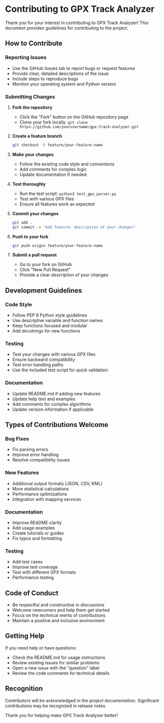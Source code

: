 # Contributing to GPX Track Analyzer

Thank you for your interest in contributing to GPX Track Analyzer! This document provides guidelines for contributing to the project.

## How to Contribute

### Reporting Issues
- Use the GitHub Issues tab to report bugs or request features
- Provide clear, detailed descriptions of the issue
- Include steps to reproduce bugs
- Mention your operating system and Python version

### Submitting Changes
1. **Fork the repository**
   - Click the "Fork" button on the GitHub repository page
   - Clone your fork locally: `git clone https://github.com/yourusername/gpx-track-analyzer.git`

2. **Create a feature branch**
   ```bash
   git checkout -b feature/your-feature-name
   ```

3. **Make your changes**
   - Follow the existing code style and conventions
   - Add comments for complex logic
   - Update documentation if needed

4. **Test thoroughly**
   - Run the test script: `python3 test_gpx_parser.py`
   - Test with various GPX files
   - Ensure all features work as expected

5. **Commit your changes**
   ```bash
   git add .
   git commit -m "Add feature: description of your changes"
   ```

6. **Push to your fork**
   ```bash
   git push origin feature/your-feature-name
   ```

7. **Submit a pull request**
   - Go to your fork on GitHub
   - Click "New Pull Request"
   - Provide a clear description of your changes

## Development Guidelines

### Code Style
- Follow PEP 8 Python style guidelines
- Use descriptive variable and function names
- Keep functions focused and modular
- Add docstrings for new functions

### Testing
- Test your changes with various GPX files
- Ensure backward compatibility
- Test error handling paths
- Use the included test script for quick validation

### Documentation
- Update README.md if adding new features
- Update help text and examples
- Add comments for complex algorithms
- Update version information if applicable

## Types of Contributions Welcome

### Bug Fixes
- Fix parsing errors
- Improve error handling
- Resolve compatibility issues

### New Features
- Additional output formats (JSON, CSV, KML)
- More statistical calculations
- Performance optimizations
- Integration with mapping services

### Documentation
- Improve README clarity
- Add usage examples
- Create tutorials or guides
- Fix typos and formatting

### Testing
- Add test cases
- Improve test coverage
- Test with different GPX formats
- Performance testing

## Code of Conduct

- Be respectful and constructive in discussions
- Welcome newcomers and help them get started
- Focus on the technical merits of contributions
- Maintain a positive and inclusive environment

## Getting Help

If you need help or have questions:
- Check the README.md for usage instructions
- Review existing issues for similar problems
- Open a new issue with the "question" label
- Review the code comments for technical details

## Recognition

Contributors will be acknowledged in the project documentation. Significant contributions may be recognized in release notes.

Thank you for helping make GPX Track Analyzer better!
